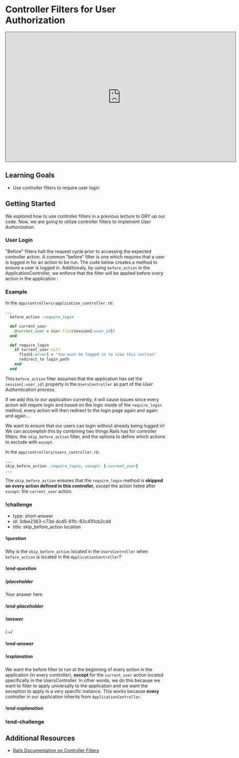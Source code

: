 # Controller Filters for User Authorization

<iframe src="https://adaacademy.hosted.panopto.com/Panopto/Pages/Embed.aspx?pid=93b51f36-2778-4bbd-aac0-ac6f0165c7e3&autoplay=false&offerviewer=true&showtitle=true&showbrand=false&start=0&interactivity=all" height="405" width="720" style="border: 1px solid #464646;" allowfullscreen allow="autoplay"></iframe>

## Learning Goals
- Use controller filters to require user login

## Getting Started

We explored how to use controller filters in a previous lecture to DRY up our code. Now, we are going to utilize controller filters to implement *User Authorization*.

### User Login
"Before" filters halt the request cycle prior to accessing the expected controller action. A common "before" filter is one which requires that a user is logged in for an action to be run. The code below creates a method to ensure a user is logged in. Additionaly, by using `before_action` in the ApplicationController, we enforce that the filter will be applied before _every_ action in the application :

### Example
In the `app/controllers/application_controller.rb`:
```ruby
...
  before_action :require_login

  def current_user
    @current_user = User.find(session[:user_id])
  end

  def require_login
    if current_user.nil?
      flash[:error] = "You must be logged in to view this section"
      redirect_to login_path
    end
  end
```

This `before_action` filter assumes that the application has set the `session[:user_id]` property in the `UsersController` as part of the *User Authentication* process.

If we add this to our application currently, it will cause issues since every action will require login and based on the logic inside of the `require_login` method, every action will then redirect to the login page again and again and again...

We want to ensure that our users can login without already being logged in! We can accomplish this by combining two things Rails has for controller filters: the `skip_before_action` filter, and the options to define which actions to exclude with `except`.

In the `app/controllers/users_controller.rb`:
```ruby
...
skip_before_action :require_login, except: [:current_user]
...
```

The `skip_before_action` ensures that the `require_login` method is **skipped on every action defined in this controller,** *except* the action listed after `except`: the `current_user` action.

<!-- >>>>>>>>>>>>>>>>>>>>>> BEGIN CHALLENGE >>>>>>>>>>>>>>>>>>>>>> -->
<!-- Replace everything in square brackets [] and remove brackets  -->

### !challenge

* type: short-answer
* id: 3dbe2363-c73d-4cd5-81fc-83c410cb2cdd
* title: skip_before_action location
<!-- * points: [1] (optional, the number of points for scoring as a checkpoint) -->
<!-- * topics: [python, pandas] (optional the topics for analyzing points) -->

##### !question

Why is the `skip_before_action` located in the `UsersController` when `before_action` is located in the `ApplicationController`?

##### !end-question

##### !placeholder

Your answer here

##### !end-placeholder

##### !answer

/.+/

##### !end-answer

<!-- other optional sections -->
<!-- !hint - !end-hint (markdown, users can see after a failed attempt) -->
<!-- !rubric - !end-rubric (markdown, instructors can see while scoring a checkpoint) -->
##### !explanation

We want the before filter to run at the beginning of every action in the application (in every controller), **except** for the `current_user` action located specifically in the UsersController. 
In other words, we do this because we want to filter to apply universally to the application and we want the exception to apply in a very specific instance.  This works because **every** controller in our application inherits from `ApplicationController`.

##### !end-explanation

### !end-challenge

<!-- ======================= END CHALLENGE ======================= -->


## Additional Resources
- [Rails Documentation on Controller Filters](https://guides.rubyonrails.org/action_controller_overview.html#filters)
